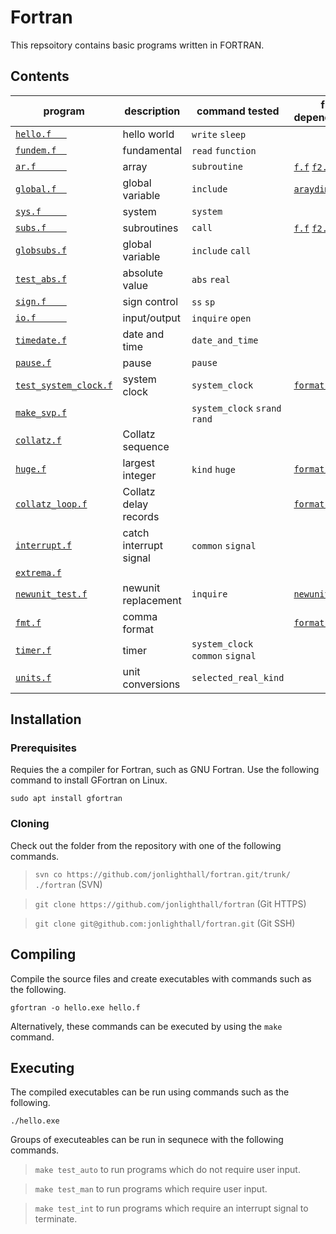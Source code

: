 # Fortran 
This repsoitory contains basic programs written in FORTRAN.

## Contents

| program              | description                           | command tested | file dependencies | files output
| -------------------- | ------------------------------------  | ---- | ---- | ---- |
| [`hello.f   `](hello.f   ) | hello world | `write` `sleep`
| [`fundem.f  `](fundem.f  ) | fundamental | `read` `function`
| [`ar.f      `](ar.f	   ) | array | `subroutine` | [`f.f`](f.f) [`f2.f`](f2.f)
| [`global.f  `](global.f  ) | global variable | `include`|[`araydim.inc`](araydim.inc)
| [`sys.f     `](sys.f	   ) | system | `system`
| [`subs.f    `](subs.f	   ) | subroutines | `call` | [`f.f`](f.f) [`f2.f`](f2.f)
| [`globsubs.f`](globsubs.f) | global variable | `include` `call`||[`araydim.inc`](araydim.inc)
| [`test_abs.f`](test_abs.f) | absolute value | `abs` `real`
| [`sign.f    `](sign.f    ) | sign control | `ss` `sp`
| [`io.f      `](io.f      ) | input/output | `inquire` `open` ||`svp.out`
| [`timedate.f`](timedate.f) | date and time | `date_and_time`
| [`pause.f`](pause.f) | pause | `pause`
| [`test_system_clock.f`](test_system_clock.f) | system clock | `system_clock`| [`format.f`](format.f)
| [`make_svp.f`](make_svp.f) | | `system_clock` `srand` `rand`||`svp.in`
| [`collatz.f`](collatz.f) | Collatz sequence 
| [`huge.f`](huge.f)| largest integer |`kind` `huge` | [`format.f`](format.f)
| [`collatz_loop.f`](collatz_loop.f) | Collatz delay records | | [`format.f`](format.f) | [`collatz.out`](collatz.out)
| [`interrupt.f`](interrupt.f)| catch interrupt signal |`common` `signal`||`state`
| [`extrema.f`](extrema.f)||||
| [`newunit_test.f`](newunit_test.f)| newunit replacement |`inquire`|[`newunit.f`](newunit.f)|
| [`fmt.f`](fmt.f)| comma format | | [`format.f`](format.f) |
| [`timer.f`](timer.f)| timer | `system_clock` `common` `signal` |
| [`units.f`](units.f)| unit conversions | `selected_real_kind` |


## Installation

### Prerequisites

Requies the a compiler for Fortran, such as GNU Fortran.
Use the following command to install GFortran on Linux.

`sudo apt install gfortran`

### Cloning

Check out the folder from the repository with one of the following commands.

>`svn co https://github.com/jonlighthall/fortran.git/trunk/ ./fortran` (SVN)

>`git clone https://github.com/jonlighthall/fortran` (Git HTTPS)

>`git clone git@github.com:jonlighthall/fortran.git` (Git SSH)

## Compiling
Compile the source files and create executables with commands such as the following.

`gfortran -o hello.exe hello.f` 

Alternatively, these commands can be executed by using the `make` command.

## Executing
The compiled executables can be run using commands such as the following.
  
`./hello.exe`

Groups of executeables can be run in sequnece with the following commands.

>`make test_auto` to run programs which do not require user input.

>`make test_man` to run programs which require user input.

>`make test_int` to run programs which require an interrupt signal to terminate.
